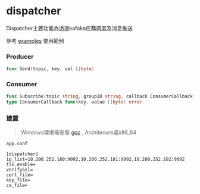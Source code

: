 # dispatcher

Dispatcher主要功能為透過kafaka任務調度及消息推送

參考 [examples](./examples) 使用範例

### Producer

```go
func Send(topic, key, val []byte)
```

### Consumer

```go
func Subscribe(topic string, groupID string, callback ConsumerCallback)
type ConsumerCallback func(key, value []byte) error
```

### 建置

> Windows環境需安裝 [gcc](./build/mingw-w64-install.exe) , Architecure選x86_64

`app.conf`

```
[dispatcher]
ip_list=10.200.252.180:9092,10.200.252.181:9092,10.200.252.182:9092
tls_enable=
verifySsl=
cert_file=
key_file=
ca_file=
```